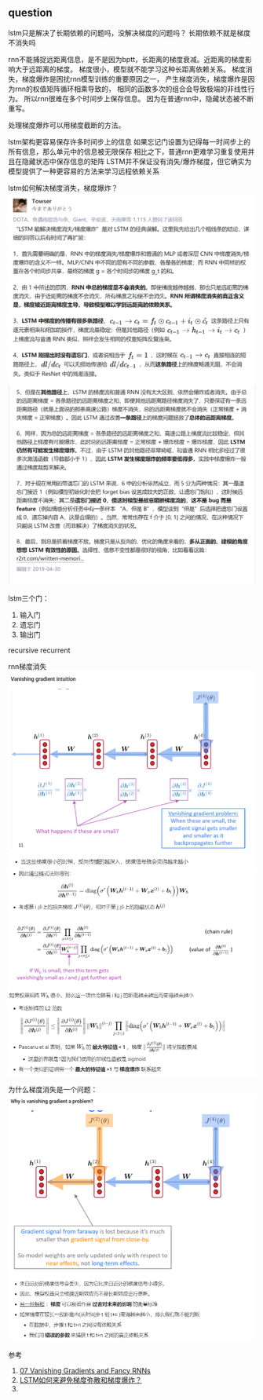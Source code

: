 ## question
lstm只是解决了长期依赖的问题吗，没解决梯度的问题吗？
长期依赖不就是梯度不消失吗

rnn不能捕捉远距离信息，是不是因为bptt，长距离的梯度衰减。近距离的梯度影响大于远距离的梯度。
梯度很小，模型就不能学习这种长距离依赖关系。
梯度消失，梯度爆炸是困扰rnn模型训练的重要原因之一，
产生梯度消失，梯度爆炸是因为rnn的权值矩阵循环相乘导致的，
相同的函数多次的组合会导致极端的非线性行为。
所以rnn很难在多个时间步上保存信息。
因为在普通rnn中，隐藏状态被不断重写。

处理梯度爆炸可以用梯度截断的方法。

lstm架构更容易保存许多时间步上的信息
如果忘记门设置为记得每一时间步上的所有信息，那么单元中的信息被无限保存
相比之下，普通rnn更难学习重复使用并且在隐藏状态中保存信息的矩阵
LSTM并不保证没有消失/爆炸梯度，但它确实为模型提供了一种更容易的方法来学习远程依赖关系

lstm如何解决梯度消失，梯度爆炸？
![图 1](images/c52363b4eb6d4f5ff225d0e16a77359a6bb81b53619e75900fb2a05af8343bba.png)  
![图 3](images/edcd3ecd44e458963fcb85ed431f9f6bd27251f38dbd8bf36e906c43311a8dee.png)  







lstm三个门：
1. 输入门
2. 遗忘门
3. 输出门

recursive recurrent

rnn梯度消失
![图 1](images/97f28e85df4beacbd4ea97afd8003942327886637e9ce055a308a0372e639f6a.png)  
![图 2](images/c4972f5c4fe47612cc98def15ea861d99d3b44255b5656f03b27a0bab0c32e96.png)  

为什么梯度消失是一个问题：
![图 3](images/4d178719a3478d047e742c65df69284da1685499c5cf9f5de88de43a1657e8a9.png)  






参考
1. [07 Vanishing Gradients and Fancy RNNs](https://looperxx.github.io/CS224n-2019-07-Vanishing%20Gradients%20and%20Fancy%20RNNs/)
2. [LSTM如何来避免梯度弥散和梯度爆炸？](https://www.zhihu.com/question/34878706)
3. 